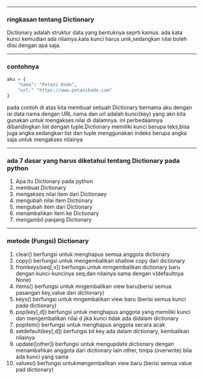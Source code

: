 ***
### ringkasan tentang Dictionary
Dictionary adalah struktur data yang bentuknya seprti kamus. ada kata kunci kemudian ada nilainya.kata kunci harus unik,sedangkan nilai boleh diisi dengan apa saja.

***
###  contohnya 

```python 
aku = {
	"nama": "Petani Kode",
	"url:" "https://www.petanikode.com"
}  

```
pada contoh di atas kita membuat sebuah Dictionary bernama aku dengan isi data nama dengan URL.nama dan url adalah kunci(key) yang akn kita gunakan untuk mengakses nilai di dalamnya.
ini perbedaannya dibandingkan list dengan tuple.Dictionary memiliki kunci berupa teks,bisa juga angka.sedangkan list dan tuple menggunakan indeks berupa angka saja untuk mengakses nilainya

***
### ada 7 dasar yang harus diketahui tentang Dictionary pada python
1. Apa itu Dictionary pada python
2. membuat Dictionary
3. mengakses nilai item dari Dictionaey
4. mengubah nilai item Dictionary
5. mengubah item dari Dictionary
6. menambahkan item ke Dictionary
7. mengambil panjang Dictionary

***
### metode (Fungsi) Dictionary
1. clear() berfungsi untuk menghapus semua anggota dictionary
2. copy() berfungsi untuk mengembalikan shallow copy dari dictionary
3. fromkeys(seq[,v]) berfungsi untuk mrngembalikan dictionary baru dengan kunci-kuncinya seq,dan nilainya sama dengan v(defaultnya None)
4. items() berfungsi untuk mngembalikan view baru(berisi semua pasangan key,value dari dictionary)
5. keys() berfungsi untuk mngembalikan view baru (berisi semua kunci pada dictionary)
6. pop(key[,d]) berfungsi untuk menghapus anggota yang memiliki kunci dan mengembalikan nilai d jika kunci tidak ada didalam dictionary
7. popitem() berfungsi untuk menghapus anggota secara acak
8. setdefault(key[,d]) berfungsi bil key ada dalam dictionary, kembalikan nilainya
9. update([other]) berfungsi untuk mengupdate dictionary dengan menambahkan anggota dari dictionary lain other, timpa (overwrite) bila ada kunci yang sama
10. values() berfungsi untukmengembalikan view baru (berisi semua value pad dictionary)

